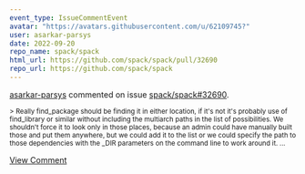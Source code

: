 ```yaml
---
event_type: IssueCommentEvent
avatar: "https://avatars.githubusercontent.com/u/62109745?"
user: asarkar-parsys
date: 2022-09-20
repo_name: spack/spack
html_url: https://github.com/spack/spack/pull/32690
repo_url: https://github.com/spack/spack
---
```


<a href='https://github.com/asarkar-parsys' target='_blank'>asarkar-parsys</a> commented on issue <a href='https://github.com/spack/spack/pull/32690' target='_blank'>spack/spack#32690</a>.

<small>> Really find_package should be finding it in either location, if it's not it's probably use of find_library or similar without including the multiarch paths in the list of possibilities. We shouldn't force it to look only in those places, because an admin could have manually built those and put them anywhere, but we could add it to the list or we could specify the path to those dependencies with the _DIR parameters on the command line to work around it....</small>

<a href='https://github.com/spack/spack/pull/32690' target='_blank'>View Comment</a>